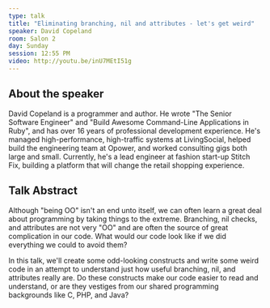 ```yaml
---
type: talk
title: "Eliminating branching, nil and attributes - let's get weird"
speaker: David Copeland
room: Salon 2
day: Sunday
session: 12:55 PM
video: http://youtu.be/inU7MEtI51g
---
```


## About the speaker

David Copeland is a programmer and author. He wrote "The Senior Software Engineer" and "Build Awesome Command-Line Applications in Ruby", and has over 16 years of professional development experience. He's managed high-performance, high-traffic systems at LivingSocial, helped build the engineering team at Opower, and worked consulting gigs both large and small. Currently, he's a lead engineer at fashion start-up Stitch Fix, building a platform that will change the retail shopping experience.

## Talk Abstract

Although "being OO" isn't an end unto itself, we can often learn a great deal about programming by taking things to the extreme. Branching, nil checks, and attributes are not very "OO" and are often the source of great complication in our code. What would our code look like if we did everything we could to avoid them?

In this talk, we'll create some odd-looking constructs and write some weird code in an attempt to understand just how useful branching, nil, and attributes really are. Do these constructs make our code easier to read and understand, or are they vestiges from our shared programming backgrounds like C, PHP, and Java?
